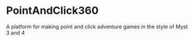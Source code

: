 # PointAndClick360
A platform for making point and click adventure games in the style of Myst 3 and 4
